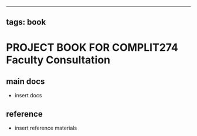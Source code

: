 
---
tags: book
---

PROJECT BOOK FOR COMPLIT274 Faculty Consultation
===

main docs
---

- insert docs

reference
---

- insert reference materials

